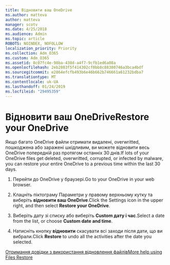 ```yaml
---
title: Відновити ваш OneDrive
ms.author: matteva
author: matteva
manager: scotv
ms.date: 4/25/2018
ms.audience: Admin
ms.topic: article
ROBOTS: NOINDEX, NOFOLLOW
localization_priority: Priority
ms.collection: Adm_O365
ms.custom: Adm_O365
ms.assetid: 8c07fc4e-98ba-438d-a4f7-9cfb1ed6a08a
ms.openlocfilehash: 2eb2803f5f414302cf0bb8c88380746a3bca4bdf
ms.sourcegitcommit: e2864efcfb493b6e46b662b746661a61232bdba7
ms.translationtype: MT
ms.contentlocale: uk-UA
ms.lasthandoff: 01/24/2019
ms.locfileid: "29495359"
---
```

# <a name="restore-your-onedrive"></a><span data-ttu-id="fce59-102">Відновити ваш OneDrive</span><span class="sxs-lookup"><span data-stu-id="fce59-102">Restore your OneDrive</span></span>

<span data-ttu-id="fce59-103">Якщо багато OneDrive файли отримати видалені, overwritted, пошкоджена або заражені шкідливим, ви можете відновити весь OneDrive попередній раз протягом останніх 30 днів.</span><span class="sxs-lookup"><span data-stu-id="fce59-103">If lots of your OneDrive files get deleted, overwritted, corrupted, or infected by malware, you can restore your entire OneDrive to a previous time within the last 30 days.</span></span>
  
1. <span data-ttu-id="fce59-104">Перейти до OneDrive у браузері.</span><span class="sxs-lookup"><span data-stu-id="fce59-104">Go to your OneDrive in your web browser.</span></span>
    
2. <span data-ttu-id="fce59-105">Клацніть піктограму Параметри у правому верхньому кутку та виберіть **відновити ваш OneDrive**.</span><span class="sxs-lookup"><span data-stu-id="fce59-105">Click the Settings icon in the upper right, and then select **Restore your OneDrive**.</span></span>
    
3. <span data-ttu-id="fce59-106">Виберіть дату зі списку або виберіть **Custom дату і час**.</span><span class="sxs-lookup"><span data-stu-id="fce59-106">Select a date from the list, or choose **Custom date and time**.</span></span>
    
4. <span data-ttu-id="fce59-107">Натисніть кнопку **відновити** скасувати всі заходи після дати, що ви вибрали.</span><span class="sxs-lookup"><span data-stu-id="fce59-107">Click **Restore** to undo all the activities after the date you selected.</span></span> 
    
[<span data-ttu-id="fce59-108">Отримання довідки з використання відновлення файлів</span><span class="sxs-lookup"><span data-stu-id="fce59-108">More help using Files Restore</span></span>](https://go.microsoft.com/fwlink/?linkid=872874)
  

